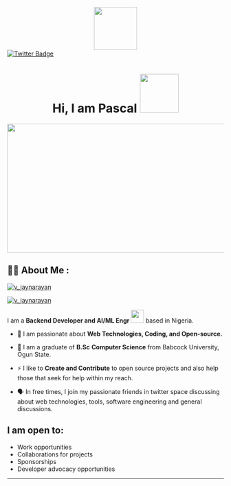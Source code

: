 <div id="header" align="center">
  <img src="https://media.giphy.com/media/M9gbBd9nbDrOTu1Mqx/giphy.gif" width="100"/>
</div>

  
  <a href="https://twitter.com/okereke pascal">
    <img src="https://img.shields.io/badge/Twitter-blue?style=for-the-badge&logo=twitter&logoColor=white" alt="Twitter Badge"/>
  </a>
</div>

<h1 align="center">
  Hi, I am Pascal 
  <img src="https://media.giphy.com/media/hvRJCLFzcasrR4ia7z/giphy.gif" width="90"/>
</h1>


<div align="center">
  <img src="https://media.giphy.com/media/dWesBcTLavkZuG35MI/giphy.gif" width="600" height="300"/>
</div>


## :man_technologist: About Me :


<p align="left"> <a href="https://twitter.com/intent/follow?screen_name=delavegar_" target="blank"><img src="https://img.shields.io/twitter/follow/delavegar_?logo=twitter&style=for-the-badge" alt="v_jaynarayan" /></a> </p>

<p align="left"> <a href="https://linkedin.com/intent/follow?screen_name=Okereke Pascal_" target="blank"><img src="https://img.shields.io/linkedin/follow/Okereke Pascal?logo=linkedin&style=for-the-badge" alt="v_jaynarayan" /></a> </p>


I am a **Backend Developer and AI/ML Engr** <img src="https://media.giphy.com/media/WUlplcMpOCEmTGBtBW/giphy.gif" width="30"> based in Nigeria.

  
  - :seedling: I am passionate about **Web Technologies, Coding, and Open-source.** 
  
  - :school: I am a graduate of **B.Sc**  **Computer Science** from Babcock University, Ogun State. 
  
  - :zap: I like to **Create and Contribute** to open source projects and also help those that seek for help within my reach. 
  
  - :speaking_head: In free times, I join my passionate friends in twitter space discussing about web technologies, tools, software engineering and general discussions.

<!--- <div align="right" > <a href="https://app.daily.dev/Pascal"><img src="https://api.daily.dev/devcards/d6eb72ba60474f9785f589a67f06639c.png?r=waj" width="400" alt="Okereke Pascal Dev Card"/></a> </div> -->




## I am open to:

  - Work opportunities
  - Collaborations for projects
  - Sponsorships
  - Developer advocacy opportunities

---




